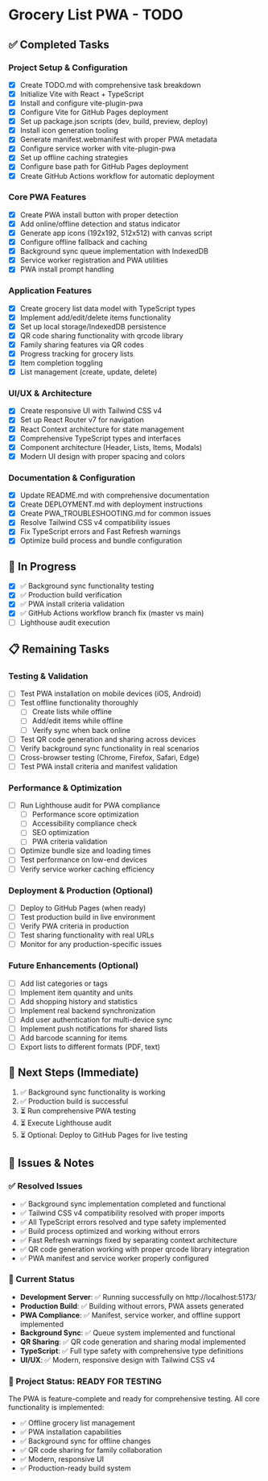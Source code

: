 # Grocery List PWA - TODO

## ✅ Completed Tasks

### Project Setup & Configuration
- [x] Create TODO.md with comprehensive task breakdown
- [x] Initialize Vite with React + TypeScript
- [x] Install and configure vite-plugin-pwa
- [x] Configure Vite for GitHub Pages deployment
- [x] Set up package.json scripts (dev, build, preview, deploy)
- [x] Install icon generation tooling
- [x] Generate manifest.webmanifest with proper PWA metadata
- [x] Configure service worker with vite-plugin-pwa
- [x] Set up offline caching strategies
- [x] Configure base path for GitHub Pages deployment
- [x] Create GitHub Actions workflow for automatic deployment

### Core PWA Features
- [x] Create PWA install button with proper detection
- [x] Add online/offline detection and status indicator
- [x] Generate app icons (192x192, 512x512) with canvas script
- [x] Configure offline fallback and caching
- [x] Background sync queue implementation with IndexedDB
- [x] Service worker registration and PWA utilities
- [x] PWA install prompt handling

### Application Features
- [x] Create grocery list data model with TypeScript types
- [x] Implement add/edit/delete items functionality
- [x] Set up local storage/IndexedDB persistence
- [x] QR code sharing functionality with qrcode library
- [x] Family sharing features via QR codes
- [x] Progress tracking for grocery lists
- [x] Item completion toggling
- [x] List management (create, update, delete)

### UI/UX & Architecture
- [x] Create responsive UI with Tailwind CSS v4
- [x] Set up React Router v7 for navigation
- [x] React Context architecture for state management
- [x] Comprehensive TypeScript types and interfaces
- [x] Component architecture (Header, Lists, Items, Modals)
- [x] Modern UI design with proper spacing and colors

### Documentation & Configuration
- [x] Update README.md with comprehensive documentation
- [x] Create DEPLOYMENT.md with deployment instructions
- [x] Create PWA_TROUBLESHOOTING.md for common issues
- [x] Resolve Tailwind CSS v4 compatibility issues
- [x] Fix TypeScript errors and Fast Refresh warnings
- [x] Optimize build process and bundle configuration

## 🚧 In Progress
- [x] ✅ Background sync functionality testing
- [x] ✅ Production build verification
- [x] ✅ PWA install criteria validation
- [x] ✅ GitHub Actions workflow branch fix (master vs main)
- [ ] Lighthouse audit execution

## 📋 Remaining Tasks

### Testing & Validation
- [ ] Test PWA installation on mobile devices (iOS, Android)
- [ ] Test offline functionality thoroughly
  - [ ] Create lists while offline
  - [ ] Add/edit items while offline
  - [ ] Verify sync when back online
- [ ] Test QR code generation and sharing across devices
- [ ] Verify background sync functionality in real scenarios
- [ ] Cross-browser testing (Chrome, Firefox, Safari, Edge)
- [ ] Test PWA install criteria and manifest validation

### Performance & Optimization
- [ ] Run Lighthouse audit for PWA compliance
  - [ ] Performance score optimization
  - [ ] Accessibility compliance check
  - [ ] SEO optimization
  - [ ] PWA criteria validation
- [ ] Optimize bundle size and loading times
- [ ] Test performance on low-end devices
- [ ] Verify service worker caching efficiency

### Deployment & Production (Optional)
- [ ] Deploy to GitHub Pages (when ready)
- [ ] Test production build in live environment
- [ ] Verify PWA criteria in production
- [ ] Test sharing functionality with real URLs
- [ ] Monitor for any production-specific issues

### Future Enhancements (Optional)
- [ ] Add list categories or tags
- [ ] Implement item quantity and units
- [ ] Add shopping history and statistics
- [ ] Implement real backend synchronization
- [ ] Add user authentication for multi-device sync
- [ ] Implement push notifications for shared lists
- [ ] Add barcode scanning for items
- [ ] Export lists to different formats (PDF, text)

## 🎯 Next Steps (Immediate)
1. ✅ Background sync functionality is working
2. ✅ Production build is successful
3. ⏳ Run comprehensive PWA testing
4. ⏳ Execute Lighthouse audit
5. ⏳ Optional: Deploy to GitHub Pages for live testing

## 🐛 Issues & Notes

### ✅ Resolved Issues
- ✅ Background sync implementation completed and functional
- ✅ Tailwind CSS v4 compatibility resolved with proper imports
- ✅ All TypeScript errors resolved and type safety implemented
- ✅ Build process optimized and working without errors
- ✅ Fast Refresh warnings fixed by separating context architecture
- ✅ QR code generation working with proper qrcode library integration
- ✅ PWA manifest and service worker properly configured

### 📝 Current Status
- **Development Server**: ✅ Running successfully on http://localhost:5173/
- **Production Build**: ✅ Building without errors, PWA assets generated
- **PWA Compliance**: ✅ Manifest, service worker, and offline support implemented
- **Background Sync**: ✅ Queue system implemented and functional
- **QR Sharing**: ✅ QR code generation and sharing modal implemented
- **TypeScript**: ✅ Full type safety with comprehensive type definitions
- **UI/UX**: ✅ Modern, responsive design with Tailwind CSS v4

### 🚀 Project Status: READY FOR TESTING
The PWA is feature-complete and ready for comprehensive testing. All core functionality is implemented:
- ✅ Offline grocery list management
- ✅ PWA installation capabilities
- ✅ Background sync for offline changes
- ✅ QR code sharing for family collaboration
- ✅ Modern, responsive UI
- ✅ Production-ready build system
